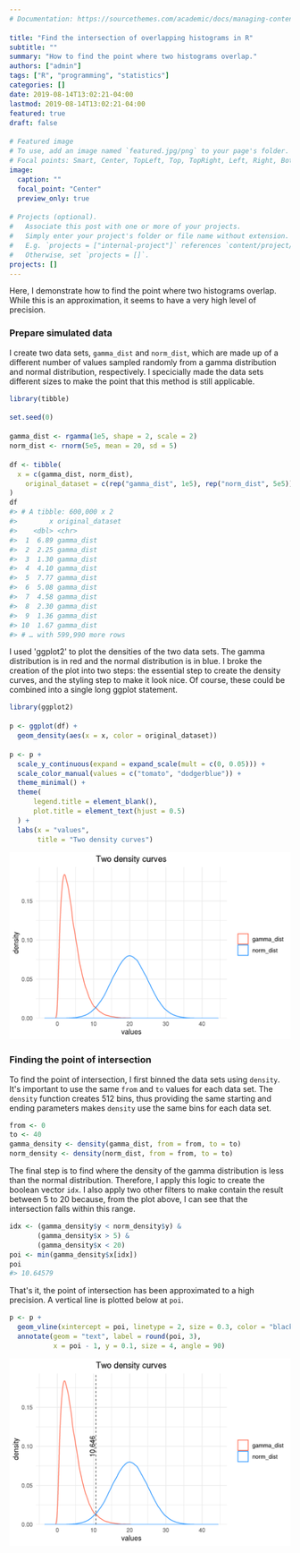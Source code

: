 ```yaml
---
# Documentation: https://sourcethemes.com/academic/docs/managing-content/

title: "Find the intersection of overlapping histograms in R"
subtitle: ""
summary: "How to find the point where two histograms overlap."
authors: ["admin"]
tags: ["R", "programming", "statistics"]
categories: []
date: 2019-08-14T13:02:21-04:00
lastmod: 2019-08-14T13:02:21-04:00
featured: true
draft: false

# Featured image
# To use, add an image named `featured.jpg/png` to your page's folder.
# Focal points: Smart, Center, TopLeft, Top, TopRight, Left, Right, BottomLeft, Bottom, BottomRight.
image:
  caption: ""
  focal_point: "Center"
  preview_only: true

# Projects (optional).
#   Associate this post with one or more of your projects.
#   Simply enter your project's folder or file name without extension.
#   E.g. `projects = ["internal-project"]` references `content/project/deep-learning/index.md`.
#   Otherwise, set `projects = []`.
projects: []
---
```


Here, I demonstrate how to find the point where two histograms overlap. While this is an approximation, it seems to have a very high level of precision. 

### Prepare simulated data

I create two data sets, `gamma_dist` and `norm_dist`, which are made up of a different number of values sampled randomly from a gamma distribution and normal distribution, respectively. I specicially made the data sets different sizes to make the point that this method is still applicable.

```r
library(tibble)

set.seed(0)

gamma_dist <- rgamma(1e5, shape = 2, scale = 2)
norm_dist <- rnorm(5e5, mean = 20, sd = 5)

df <- tibble(
  x = c(gamma_dist, norm_dist),
	original_dataset = c(rep("gamma_dist", 1e5), rep("norm_dist", 5e5))
)
df
#> # A tibble: 600,000 x 2
#>        x original_dataset
#>    <dbl> <chr>
#>  1  6.89 gamma_dist
#>  2  2.25 gamma_dist
#>  3  1.30 gamma_dist
#>  4  4.10 gamma_dist
#>  5  7.77 gamma_dist
#>  6  5.08 gamma_dist
#>  7  4.58 gamma_dist
#>  8  2.30 gamma_dist
#>  9  1.36 gamma_dist
#> 10  1.67 gamma_dist
#> # … with 599,990 more rows
```
I used 'ggplot2' to plot the densities of the two data sets. The gamma distribution is in red and the normal distribution is in blue. I broke the creation of the plot into two steps: the essential step to create the density curves, and the styling step to make it look nice. Of course, these could be combined into a single long ggplot statement.

```r
library(ggplot2)

p <- ggplot(df) +
  geom_density(aes(x = x, color = original_dataset))

p <- p +
  scale_y_continuous(expand = expand_scale(mult = c(0, 0.05))) +
  scale_color_manual(values = c("tomato", "dodgerblue")) +
  theme_minimal() +
  theme(
      legend.title = element_blank(),
      plot.title = element_text(hjust = 0.5)
  ) +
  labs(x = "values",
       title = "Two density curves")
```

![](plot1.png)

### Finding the point of intersection

To find the point of intersection, I first binned the data sets using `density`. It's important to use the same `from` and `to` values for each data set. The `density` function creates 512 bins, thus providing the same starting and ending parameters makes `density` use the same bins for each data set.

```r
from <- 0
to <- 40
gamma_density <- density(gamma_dist, from = from, to = to)
norm_density <- density(norm_dist, from = from, to = to)
```
The final step is to find where the density of the gamma distribution is less than the normal distribution. Therefore, I apply this logic to create the boolean vector `idx`. I also apply two other filters to make contain the result between 5 to 20 because, from the plot above, I can see that the intersection falls within this range.

```r
idx <- (gamma_density$y < norm_density$y) &
       (gamma_density$x > 5) &
       (gamma_density$x < 20)
poi <- min(gamma_density$x[idx])
poi
#> 10.64579
```
That's it, the point of intersection has been approximated to a high precision. A vertical line is plotted below at `poi`.

```r
p <- p + 
  geom_vline(xintercept = poi, linetype = 2, size = 0.3, color = "black") +
  annotate(geom = "text", label = round(poi, 3),
           x = poi - 1, y = 0.1, size = 4, angle = 90)
```

![](plot2.png)